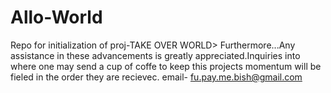 # Allo-World
Repo for initialization  of proj-TAKE OVER WORLD>
Furthermore...Any assistance in these advancements is greatly appreciated.Inquiries into where one may send a cup of coffe to keep this projects momentum will be fieled in the order they are recievec. email- fu.pay.me.bish@gmail.com
